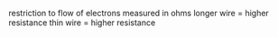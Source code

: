 restriction to flow of electrons
measured in ohms
longer wire = higher resistance
thin wire = higher resistance
